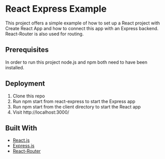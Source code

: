 # React Express Example

This project offers a simple example of how to set up a React project with Create React App and how to connect this app with an Express backend. React-Router is also used for routing.

## Prerequisites
In order to run this project node.js and npm both need to have been installed.

## Deployment
<ol>
<li>Clone this repo</li>
<li>Run npm start from react-express to start the Express app</li>
<li>Run npm start from the client directory to start the React app</li>
<li>Visit http://localhost:3000/</li>
</ol>

## Built With
* [React.js](https://reactjs.org/)
* [Express.js](https://expressjs.com/)
* [React-Router](https://reacttraining.com/react-router/core/guides/philosophy)
